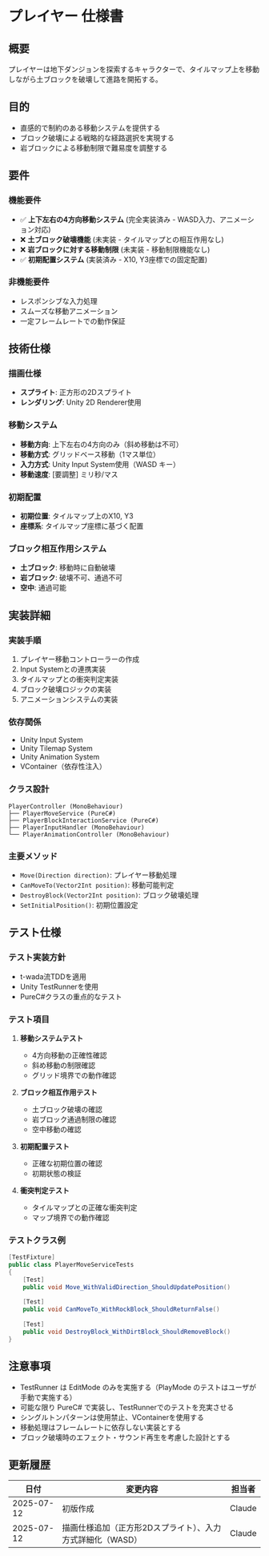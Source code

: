 # プレイヤー 仕様書

## 概要
プレイヤーは地下ダンジョンを探索するキャラクターで、タイルマップ上を移動しながら土ブロックを破壊して進路を開拓する。

## 目的
- 直感的で制約のある移動システムを提供する
- ブロック破壊による戦略的な経路選択を実現する
- 岩ブロックによる移動制限で難易度を調整する

## 要件

### 機能要件
- ✅ **上下左右の4方向移動システム** (完全実装済み - WASD入力、アニメーション対応)
- ❌ **土ブロック破壊機能** (未実装 - タイルマップとの相互作用なし)
- ❌ **岩ブロックに対する移動制限** (未実装 - 移動制限機能なし)
- ✅ **初期配置システム** (実装済み - X10, Y3座標での固定配置)

### 非機能要件
- レスポンシブな入力処理
- スムーズな移動アニメーション
- 一定フレームレートでの動作保証

## 技術仕様

### 描画仕様
- **スプライト**: 正方形の2Dスプライト
- **レンダリング**: Unity 2D Renderer使用

### 移動システム
- **移動方向**: 上下左右の4方向のみ（斜め移動は不可）
- **移動方式**: グリッドベース移動（1マス単位）
- **入力方式**: Unity Input System使用（WASD キー）
- **移動速度**: [要調整] ミリ秒/マス

### 初期配置
- **初期位置**: タイルマップ上のX10, Y3
- **座標系**: タイルマップ座標に基づく配置

### ブロック相互作用システム
- **土ブロック**: 移動時に自動破壊
- **岩ブロック**: 破壊不可、通過不可
- **空中**: 通過可能

## 実装詳細

### 実装手順
1. プレイヤー移動コントローラーの作成
2. Input Systemとの連携実装
3. タイルマップとの衝突判定実装
4. ブロック破壊ロジックの実装
5. アニメーションシステムの実装

### 依存関係
- Unity Input System
- Unity Tilemap System
- Unity Animation System
- VContainer（依存性注入）

### クラス設計
```
PlayerController (MonoBehaviour)
├── PlayerMoveService (PureC#)
├── PlayerBlockInteractionService (PureC#)
├── PlayerInputHandler (MonoBehaviour)
└── PlayerAnimationController (MonoBehaviour)
```

### 主要メソッド
- `Move(Direction direction)`: プレイヤー移動処理
- `CanMoveTo(Vector2Int position)`: 移動可能判定
- `DestroyBlock(Vector2Int position)`: ブロック破壊処理
- `SetInitialPosition()`: 初期位置設定

## テスト仕様

### テスト実装方針
- t-wada流TDDを適用
- Unity TestRunnerを使用
- PureC#クラスの重点的なテスト

### テスト項目
1. **移動システムテスト**
   - 4方向移動の正確性確認
   - 斜め移動の制限確認
   - グリッド境界での動作確認

2. **ブロック相互作用テスト**
   - 土ブロック破壊の確認
   - 岩ブロック通過制限の確認
   - 空中移動の確認

3. **初期配置テスト**
   - 正確な初期位置の確認
   - 初期状態の検証

4. **衝突判定テスト**
   - タイルマップとの正確な衝突判定
   - マップ境界での動作確認

### テストクラス例
```csharp
[TestFixture]
public class PlayerMoveServiceTests
{
    [Test]
    public void Move_WithValidDirection_ShouldUpdatePosition()
    
    [Test]
    public void CanMoveTo_WithRockBlock_ShouldReturnFalse()
    
    [Test]
    public void DestroyBlock_WithDirtBlock_ShouldRemoveBlock()
}
```

## 注意事項
- TestRunner は EditMode のみを実施する（PlayMode のテストはユーザが手動で実施する）
- 可能な限り PureC# で実装し、TestRunnerでのテストを充実させる
- シングルトンパターンは使用禁止、VContainerを使用する
- 移動処理はフレームレートに依存しない実装とする
- ブロック破壊時のエフェクト・サウンド再生を考慮した設計とする

## 更新履歴
| 日付 | 変更内容 | 担当者 |
|------|----------|--------|
| 2025-07-12 | 初版作成 | Claude |
| 2025-07-12 | 描画仕様追加（正方形2Dスプライト）、入力方式詳細化（WASD） | Claude |